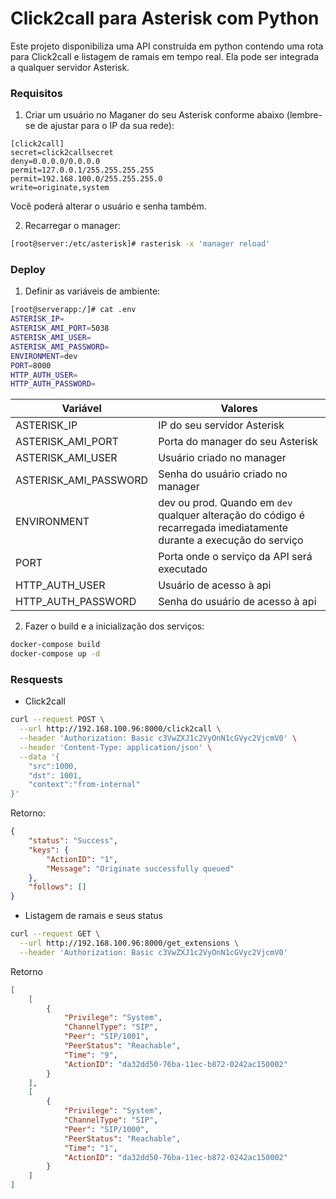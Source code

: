 # Click2call para Asterisk com Python

Este projeto disponibiliza uma API construída em python contendo uma rota para Click2call e listagem de ramais em tempo real. Ela pode ser integrada a qualquer servidor Asterisk.

<b><h3>Requisitos</h3></b>

1. Criar um usuário no Maganer do seu Asterisk conforme abaixo (lembre-se de ajustar para o IP da sua rede):

```
[click2call]
secret=click2callsecret
deny=0.0.0.0/0.0.0.0
permit=127.0.0.1/255.255.255.255
permit=192.168.100.0/255.255.255.0
write=originate,system
```

Você poderá alterar o usuário e senha também.


2. Recarregar o manager:

```bash
[root@server:/etc/asterisk]# rasterisk -x 'manager reload'
```

<b><h3>Deploy</h3></b>

1. Definir as variáveis de ambiente:

```bash
[root@serverapp:/]# cat .env
ASTERISK_IP=
ASTERISK_AMI_PORT=5038
ASTERISK_AMI_USER=
ASTERISK_AMI_PASSWORD=
ENVIRONMENT=dev
PORT=8000
HTTP_AUTH_USER=
HTTP_AUTH_PASSWORD=
```

| Variável | Valores
|-----------|-------|
|ASTERISK_IP|IP do seu servidor Asterisk|
|ASTERISK_AMI_PORT|Porta do manager do seu Asterisk|
|ASTERISK_AMI_USER|Usuário criado no manager|
|ASTERISK_AMI_PASSWORD|Senha do usuário criado no manager|
|ENVIRONMENT|dev ou prod. Quando em ```dev``` qualquer alteração do código é recarregada imediatamente durante a execução do serviço|
|PORT|Porta onde o serviço da API será executado|
|HTTP_AUTH_USER|Usuário de acesso à api|
|HTTP_AUTH_PASSWORD|Senha do usuário de acesso à api|


2. Fazer o build e a inicialização dos serviços:

```bash
docker-compose build
docker-compose up -d
```


<b><h3>Resquests</h3></b>

 - Click2call
  
```bash
curl --request POST \
  --url http://192.168.100.96:8000/click2call \
  --header 'Authorization: Basic c3VwZXJ1c2VyOnN1cGVyc2VjcmV0' \
  --header 'Content-Type: application/json' \
  --data '{
	"src":1000,
	"dst": 1001,
	"context":"from-internal"	
}'
```
Retorno:

```json
{
	"status": "Success",
	"keys": {
		"ActionID": "1",
		"Message": "Originate successfully queued"
	},
	"follows": []
}
```

 - Listagem de ramais e seus status

```bash
curl --request GET \
  --url http://192.168.100.96:8000/get_extensions \
  --header 'Authorization: Basic c3VwZXJ1c2VyOnN1cGVyc2VjcmV0'
```

Retorno


```json
[
	[
		{
			"Privilege": "System",
			"ChannelType": "SIP",
			"Peer": "SIP/1001",
			"PeerStatus": "Reachable",
			"Time": "9",
			"ActionID": "da32dd50-76ba-11ec-b872-0242ac150002"
		}
	],
	[
		{
			"Privilege": "System",
			"ChannelType": "SIP",
			"Peer": "SIP/1000",
			"PeerStatus": "Reachable",
			"Time": "1",
			"ActionID": "da32dd50-76ba-11ec-b872-0242ac150002"
		}
	]
]
```